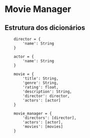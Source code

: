 # Movie Manager

## Estrutura dos dicionários

        director = {
            'name': String
        }

        actor = {
            'name': String
        }

        movie = {
            'title': String,
            'genre': String,
            'rating': float,
            'description': String,
            'director': director,
            'actors': [actor]
        }

        movie_manager = {
            'directors': [director],
            'actors': [actor],
            'movies': [movies]
        }
